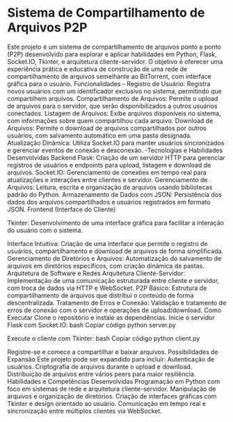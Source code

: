 ﻿# Sistema de Compartilhamento de Arquivos P2P
Este projeto é um sistema de compartilhamento de arquivos ponto a ponto (P2P) desenvolvido para explorar e aplicar habilidades em Python, Flask, Socket.IO, Tkinter, e arquitetura cliente-servidor. O objetivo é oferecer uma experiência prática e educativa de construção de uma rede de compartilhamento de arquivos semelhante ao BitTorrent, com interface gráfica para o usuário.
Funcionalidades - 
  Registro de Usuário: Registra novos usuários com um identificador exclusivo no sistema, permitindo que compartilhem arquivos.
  Compartilhamento de Arquivos: Permite o upload de arquivos para o servidor, que serão disponibilizados a outros usuários conectados.
  Listagem de Arquivos: Exibe arquivos disponíveis no sistema, com informações sobre quem compartilhou cada arquivo.
  Download de Arquivos: Permite o download de arquivos compartilhados por outros usuários, com salvamento automático em uma pasta designada.
  Atualização Dinâmica: Utiliza Socket.IO para manter usuários sincronizados e gerenciar eventos de conexão e desconexão.
-Tecnologias e Habilidades Desenvolvidas
  Backend
    Flask: Criação de um servidor HTTP para gerenciar registros de usuários e endpoints para upload, listagem e download de arquivos.
    Socket.IO: Gerenciamento de conexões em tempo real para atualizações e interações entre clientes e servidor.
    Gerenciamento de Arquivos: Leitura, escrita e organização de arquivos usando bibliotecas padrão do Python.
    Armazenamento de Dados com JSON: Persistência dos dados dos arquivos compartilhados e usuários registrados em formato JSON.
Frontend (Interface do Cliente)

  Tkinter: Desenvolvimento de uma interface gráfica para facilitar a interação do usuário com o sistema.
  
  Interface Intuitiva: Criação de uma interface que permite o registro de usuários, compartilhamento e download de arquivos de forma simplificada.
  Gerenciamento de Diretórios e Arquivos: Automatização do salvamento de arquivos em diretórios específicos, com criação dinâmica de pastas.
  Arquitetura de Software e Redes
  Arquitetura Cliente-Servidor: Implementação de uma comunicação estruturada entre cliente e servidor, com troca de dados via HTTP e WebSocket.
  P2P Básico: Estrutura de compartilhamento de arquivos que distribui o conteúdo de forma descentralizada.
  Tratamento de Erros e Conexão: Validação e tratamento de erros de conexão com o servidor e operações de upload/download.
Como Executar
Clone o repositório e instale as dependências.
Inicie o servidor Flask com Socket.IO:
bash
Copiar código
python server.py


Execute o cliente com Tkinter:
bash
Copiar código
python client.py


Registre-se e comece a compartilhar e baixar arquivos.
Possibilidades de Expansão
Este projeto pode ser expandido para incluir:
Autenticação de usuários.
Criptografia de arquivos durante o upload e download.
Distribuição de arquivos entre vários peers para maior resiliência.
Habilidades e Competências Desenvolvidas
Programação em Python com foco em sistemas de rede e arquitetura cliente-servidor.
Manipulação de arquivos e organização de diretórios.
Criação de interfaces gráficas com Tkinter e design orientado ao usuário.
Comunicação em tempo real e sincronização entre múltiplos clientes via WebSocket.

